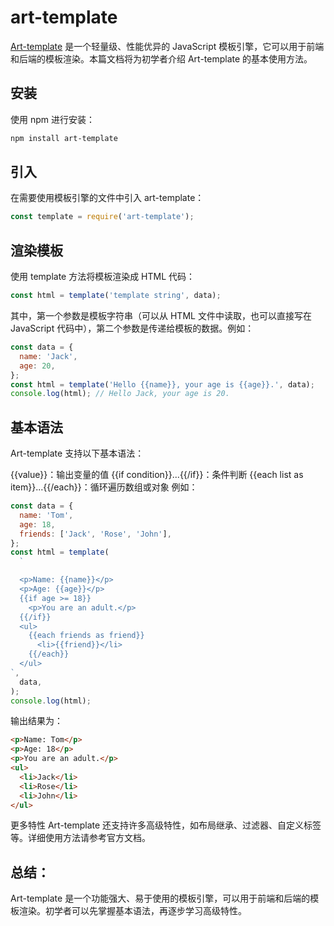 # art-template

[Art-template](https://aui.github.io/art-template) 是一个轻量级、性能优异的 JavaScript 模板引擎，它可以用于前端和后端的模板渲染。本篇文档将为初学者介绍 Art-template 的基本使用方法。

## 安装

使用 npm 进行安装：

```bash
npm install art-template
```

## 引入

在需要使用模板引擎的文件中引入 art-template：

```js
const template = require('art-template');
```

## 渲染模板

使用 template 方法将模板渲染成 HTML 代码：

```js
const html = template('template string', data);
```

其中，第一个参数是模板字符串（可以从 HTML 文件中读取，也可以直接写在 JavaScript 代码中），第二个参数是传递给模板的数据。例如：

```js
const data = {
  name: 'Jack',
  age: 20,
};
const html = template('Hello {{name}}, your age is {{age}}.', data);
console.log(html); // Hello Jack, your age is 20.
```

## 基本语法

Art-template 支持以下基本语法：

{{value}}：输出变量的值
{{if condition}}...{{/if}}：条件判断
{{each list as item}}...{{/each}}：循环遍历数组或对象
例如：

```js
const data = {
  name: 'Tom',
  age: 18,
  friends: ['Jack', 'Rose', 'John'],
};
const html = template(
  `

  <p>Name: {{name}}</p>
  <p>Age: {{age}}</p>
  {{if age >= 18}}
    <p>You are an adult.</p>
  {{/if}}
  <ul>
    {{each friends as friend}}
      <li>{{friend}}</li>
    {{/each}}
  </ul>
`,
  data,
);
console.log(html);
```

输出结果为：

```html
<p>Name: Tom</p>
<p>Age: 18</p>
<p>You are an adult.</p>
<ul>
  <li>Jack</li>
  <li>Rose</li>
  <li>John</li>
</ul>
```

更多特性
Art-template 还支持许多高级特性，如布局继承、过滤器、自定义标签等。详细使用方法请参考官方文档。

## 总结：

Art-template 是一个功能强大、易于使用的模板引擎，可以用于前端和后端的模板渲染。初学者可以先掌握基本语法，再逐步学习高级特性。
